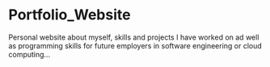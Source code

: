 # Portfolio_Website

Personal website about myself, skills and projects I have worked on ad well as programming skills for future employers in software engineering or cloud computing...
